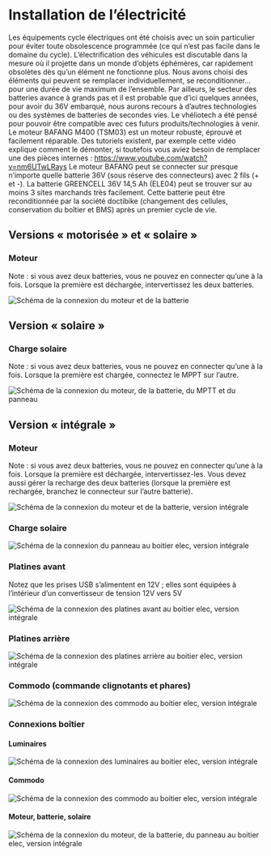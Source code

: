 # Installation de l’électricité

Les équipements cycle électriques ont été choisis avec un soin particulier pour éviter toute obsolescence programmée (ce qui n’est pas facile dans le domaine du cycle).
L’électrification des véhicules est discutable dans la mesure où il projette dans un monde d’objets éphémères, car rapidement obsolètes dès qu’un élément ne fonctionne plus. Nous avons choisi des éléments qui peuvent se remplacer individuellement, se reconditionner… pour une durée de vie maximum de l’ensemble.
Par ailleurs, le secteur des batteries avance à grands pas et il est probable que d’ici quelques années, pour avoir du 36V embarqué, nous aurons recours à d’autres technologies ou des systèmes de batteries de secondes vies. Le vhéliotech a été pensé pour pouvoir être compatible avec ces futurs produits/technologies à venir.
Le moteur BAFANG M400 (TSM03) est un moteur robuste, éprouvé et facilement réparable. Des tutoriels existent, par exemple cette vidéo explique comment le démonter, si toutefois vous aviez besoin de remplacer une des pièces internes : https://www.youtube.com/watch?v=nm6UTwLRays
Le moteur BAFANG peut se connecter sur presque n’importe quelle batterie 36V (sous réserve des connecteurs) avec 2 fils (+ et -).
La batterie GREENCELL 36V 14,5 Ah (ELE04) peut se trouver sur au moins 3 sites marchands très facilement. Cette batterie peut être reconditionnée par la société doctibike (changement des cellules, conservation du boîtier et BMS) après un premier cycle de vie.

## Versions « motorisée » et « solaire »

### Moteur

Note : si vous avez deux batteries, vous ne pouvez en connecter qu’une à la fois. Lorsque la première est déchargée, intervertissez les deux batteries.

![Schéma de la connexion du moteur et de la batterie](img/schema_connexion_moteur_batterie.svg)

## Version « solaire »

### Charge solaire

Note : si vous avez deux batteries, vous ne pouvez en connecter qu’une à la fois. Lorsque la première est chargée, connectez le MPPT sur l’autre.

![Schéma de la connexion du moteur, de la batterie, du MPTT et du panneau](img/schema_connexion_moteur_batterie_panneau.svg)

## Version « intégrale »

### Moteur

Note : si vous avez deux batteries, vous ne pouvez en connecter qu’une à la fois. Lorsque la première est déchargée, intervertissez-les. Vous devez aussi gérer la recharge des deux batteries (lorsque la première est rechargée, branchez le connecteur sur l’autre batterie).

![Schéma de la connexion du moteur et de la batterie, version intégrale](img/schema_connexion_moteur_batterie_integrale.svg)

### Charge solaire

![Schéma de la connexion du panneau au boitier elec, version intégrale](img/schema_connexion_panneau_integrale.svg)

### Platines avant

Notez que les prises USB s’alimentent en 12V ; elles sont équipées à l’intérieur d’un convertisseur de tension 12V vers 5V

![Schéma de la connexion des platines avant au boitier elec, version intégrale](img/schema_connexion_platines_avant.svg)

### Platines arrière

![Schéma de la connexion des platines arrière au boitier elec, version intégrale](img/schema_connexion_platines_arriere.svg)

### Commodo (commande clignotants et phares)

![Schéma de la connexion des commodo au boitier elec, version intégrale](img/schema_connexion_commodo.svg)

### Connexions boîtier

#### Luminaires

![Schéma de la connexion des luminaires au boitier elec, version intégrale](img/schema_connexion_boitier_luminaire.svg)

#### Commodo

![Schéma de la connexion des commodo au boitier elec, version intégrale](img/schema_connexion_boitier_commodo.svg)

#### Moteur, batterie, solaire

![Schéma de la connexion du moteur, de la batterie, du panneau au boitier elec, version intégrale](img/schema_connexion_boitier_moteur_batterie_solaire.svg)
